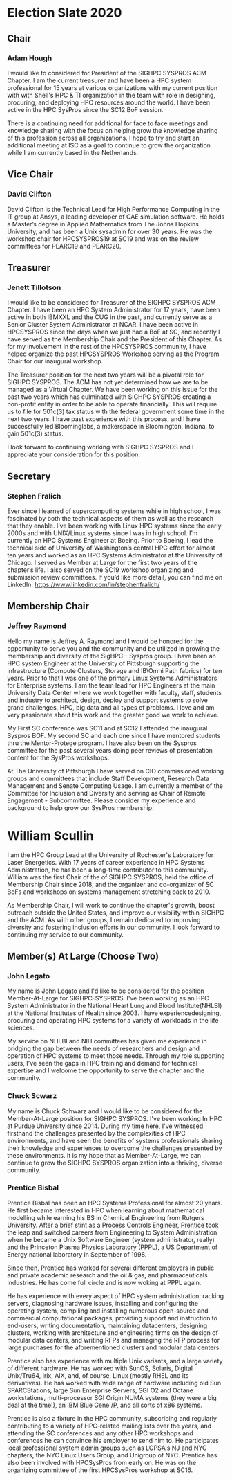 # Election Slate 2020

## Chair

### Adam Hough

I would like to considered for President of the SIGHPC SYSPROS ACM Chapter. I am the current treasurer and have been a HPC system professional for 15 years at various organizations with my current position with with Shell's HPC & TI organization in the team with role in designing, procuring, and deploying HPC resources around the world.  I have been active in the HPC SysPros since the SC12 BoF session.

There is a continuing need for additional for face to face meetings and knowledge sharing with the focus on helping grow the knowledge sharing of this profession across all organizations.  I hope to try and start an additional meeting at ISC as a goal to continue to grow the organization while I am currently based in the Netherlands.

## Vice Chair

### David Clifton

David Clifton is the Technical Lead for High Performance Computing in the IT group at Ansys, a leading developer of CAE simulation software. He holds a Master’s degree in Applied Mathematics from The Johns Hopkins University, and has been a Unix sysadmin for over 30 years. He was the workshop chair for HPCSYSPROS19 at SC19 and was on the review committees for PEARC19 and PEARC20.

## Treasurer

### Jenett Tillotson

I would like to be considered for Treasurer of the SIGHPC SYSPROS ACM Chapter. I have been an HPC System Administrator for 17 years, have been active in both IBMXXL and the CUG in the past, and currently serve as a Senior Cluster System Administrator at NCAR. I have been active in HPCSYSPROS since the days when we just had a BoF at SC, and recently I have served as the Membership Chair and the President of this Chapter. As for my involvement in the rest of the HPCSYSPROS community, I have helped organize the past HPCSYSPROS Workshop serving as the Program Chair for our inaugural workshop.

The Treasurer position for the next two years will be a pivotal role for SIGHPC SYSPROS. The ACM has not yet determined how we are to be managed as a Virtual Chapter. We have been working on this issue for the past two years which has culminated with SIGHPC SYSPROS creating a non-profit entity in order to be able to operate financially. This will require us to file for 501c(3) tax status with the federal government some time in the next two years. I have past experience with this process, and I have successfully led Bloominglabs, a makerspace in Bloomington, Indiana, to gain 501c(3) status.

I look forward to continuing working with SIGHPC SYSPROS and I appreciate your consideration for this position.


## Secretary

### Stephen Fralich

Ever since I learned of supercomputing systems while in high school, I was fascinated by both the technical aspects of them as well as the research that they enable. I’ve been working with Linux HPC systems since the early 2000s and with UNIX/Linux systems since I was in high school. I’m currently an HPC Systems Engineer at Boeing. Prior to Boeing, I lead the technical side of University of Washington’s central HPC effort for almost ten years and worked as an HPC Systems Administrator at the University of Chicago. I served as Member at Large for the first two years of the chapter’s life. I also served on the SC19 workshop organizing and submission review committees. If you’d like more detail, you can find me on LinkedIn: <https://www.linkedin.com/in/stephenfralich/>

## Membership Chair

### Jeffrey Raymond

Hello my name is Jeffrey A. Raymond and I would be honored for the opportunity to serve you and the community and be utilized in growing the membership and diversity of the SigHPC - Syspros group.  I have been an HPC system Engineer at the University of Pittsburgh supporting the infrastructure (Compute Clusters, Storage and IB\Omni Path fabrics) for ten years.  Prior to that I was one of the primary Linux Systems Administrators for Enterprise systems. I am the team lead for HPC Engineers at the main University Data Center where we work together with faculty, staff, students and industry to architect, design, deploy and support systems to solve grand challenges, HPC, big data and all types of problems.  I love and am very passionate about this work and the greater good we work to achieve.

My First SC conference was SC11 and at SC12 I attended the inaugural Syspros BOF.  My second SC and each one since I have mentored students thru the Mentor-Protege program.  I have also been on the Syspros committee for the past several years doing peer reviews of presentation content for the SysPros workshops.

At The University of Pittsburgh I have served on CIO commissioned working groups and committees that include Staff Development,  Research Data Management and Senate Computing Usage.  I am currently a member of the Committee for Inclusion and Diversity and serving as Chair of Remote Engagement - Subcommittee.  Please consider my experience and background to help grow our SysPros membership.

# William Scullin
I am the HPC Group Lead at the University of Rochester's Laboratory for Laser Energetics. With 17 years of career experience in HPC Systems Administration, he has been a long-time contributor to this community. William was the first Chair of the of SIGHPC SYSPROS, held the office of Membership Chair since 2018, and the organizer and co-organizer of SC BoFs and workshops on systems management stretching back to 2010.

As Membership Chair, I will work to continue the chapter's growth, boost outreach outside the United States, and improve our visibility within SIGHPC and the ACM. As with other groups, I remain dedicated to improving diversity and fostering inclusion efforts in our community. I look forward to continuing my service to our community.

## Member(s) At Large (Choose Two)

### John Legato

My name is John Legato and I'd like to be considered for the position Member-At-Large for SIGHPC-SYSPROS. I've been working as an  HPC System Administrator in the National Heart Lung and Blood Institute(NHLBI) at the National Institutes of Health since 2003. I have experiencedesigning, procuring and operating HPC systems for a variety of workloads in the life sciences.

My service on NHLBI and NIH committees has given me experience in bridging the gap between the needs of researchers and design and operation of HPC systems to meet those needs. Through my role supporting users, I've seen the gaps in HPC training and demand for technical expertise and I welcome the opportunity to serve the chapter and the community.

### Chuck Scwarz

My name is Chuck Schwarz and I would like to be considered for the Member-At-Large position for SIGHPC SYSPROS.  I've been working In HPC at Purdue University since 2014.  During my time here, I've witnessed firsthand the challenges presented by the complexities of HPC environments, and have seen the benefits of systems professionals sharing their knowledge and experiences to overcome the challenges presented by these environments.  It is my hope that as Member-At-Large, we can continue to grow the SIGHPC SYSPROS organization into a thriving, diverse community.

### Prentice Bisbal

Prentice Bisbal has been an HPC Systems Professional for almost 20 years. He first became interested in HPC when learning about mathematical modelling while earning his BS in Chemical Engineering from Rutgers University. After a brief stint as a Process Controls Engineer, Prentice took the leap and switched careers from Engineering to System Administration when he became a Unix Software Engineer (system administrator, really) and the Princeton Plasma Physics Laboratory (PPPL), a US Department of Energy national laboratory in September of 1998.

Since then, Prentice has worked for several different employers in public and private academic research and the oil & gas, and pharmaceuticals industries. He has come full circle and is now woking at PPPL again.

He has experience with every aspect of HPC system administration: racking servers, diagnosing hardware issues, installing and configuring the operating system, compiling and installing numerous open-source and commercial computational packages, providing support and instruction to end-users, writing documentation, maintaining datacenters, designing clusters, working with architecture and engineering firms on the design of modular data centers, and writing RFPs and managing the RFP process for large purchases for the aforementioned clusters and modular data centers.

Prentice also has experience with multiple Unix variants, and a large variety of different hardware. He has worked with SunOS, Solaris, Digital Unix/Tru64, Irix, AIX, and, of course, Linux (mostly RHEL and its derivatives). He has worked with wide range of hardware including old Sun SPARCStations, large Sun Enterprise Servers, SGI O2 and Octane workstations, multi-processor SGI Origin NUMA systems (they were a big deal at the time!), an IBM Blue Gene /P, and all sorts of x86 systems.

Prentice is also a fixture in the HPC community, subscribing and regularly contributing to a variety of HPC-related mailing lists over the years, and attending the SC conferences and any other HPC workshops and conferences he can convince his employer to send him to. He participates local professional system admin groups such as LOPSA's NJ and NYC chapters, the NYC Linux Users Group, and Unigroup of NYC.  Prentice has also been involved with HPCSysPros from early on. He was on the organizing committee of the first HPCSysPros workshop at SC16.
